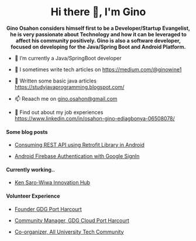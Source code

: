 <h1 align="center">Hi there 👋, I'm Gino</h1>

<p align="center"><b>Gino Osahon considers himself first to be a Developer/Startup Evangelist, he is very passionate about Technology and how it can be leveraged to affect his community positively. Gino is also a software developer, focused on developing for the Java/Spring Boot and Android Platform.</b></p>

- 🔭 I’m currently a Java/SpringBoot developer

- 🌱 I sometimes write tech articles on https://medium.com/@ginowine1

- 👯 Written some basic java articles https://studyjavaprogramming.blogspot.com/

- 📫 Reaach me on gino.osahon@gmail.com

- 🤔 Find out about my job experiences https://www.linkedin.com/in/osahon-gino-ediagbonya-06508078/


#### Some blog posts

- [Consuming REST API using Retrofit Library in Android](https://android.jlelse.eu/consuming-rest-api-using-retrofit-library-in-android-ed47aef01ecb)

- [Android Firebase Authentication with Google SignIn](https://android.jlelse.eu/android-firebase-authentication-with-google-signin-3f878d9b7553)

#### Currently working..

- [Ken Saro-Wiwa Innovation Hub](https://www.ksinnovationhub.com/)

#### Volunteer Experience

- [Founder GDG Port Harcourt](https://gdg.community.dev/gdg-port-harcourt/)

- [Community Manager, GDG Cloud Port Harcourt](https://gdg.community.dev/gdg-cloud-port-harcourt/)

- [Co-organizer, All University Tech Community](https://twitter.com/AutcNigeria)

<!--
**Ginowine/Ginowine** is a ✨ _special_ ✨ repository because its `README.md` (this file) appears on your GitHub profile.

Here are some ideas to get you started:

- 🔭 I’m currently working on ...
- 🌱 I’m currently learning ...
- 👯 I’m looking to collaborate on ...
- 🤔 https://www.linkedin.com/in/osahon-gino-ediagbonya-06508078/
- 💬 Ask me about ...
- 📫 How to reach me: ...
- 😄 Pronouns: ...
- ⚡ Fun fact: ...
-->
